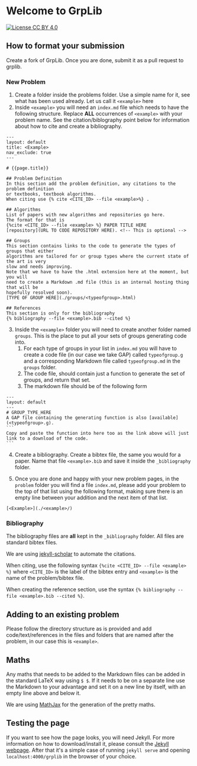# Welcome to GrpLib
[![License CC BY 4.0](https://img.shields.io/badge/license-CC%20BY%204.0-brightgreen.svg)](https://creativecommons.org/licenses/by/4.0)

## How to format your submission
Create a fork of GrpLib. Once you are done, submit it as a pull request to grplib.

### New Problem
1. Create a folder inside the problems folder. Use a simple name for it, see what has been used already. Let us call it `<example>` here 
2. Inside `<example>` you will need an `index.md` file which needs to have the following structure. Replace **ALL** occurrences of `<example>`
with your problem name. See the citation/biblography point below for information about how to cite and create a bibliography.
```
---
layout: default
title: <Example>
nav_exclude: true
---

# {{page.title}}

## Problem Definition
In this section add the problem definition, any citations to the problem definition 
or textbooks, textbook algorithms.
When citing use {% cite <CITE_ID> --file <example>%} .

## Algorithms
List of papers with new algorithms and repositories go here.
The format for that is
{%cite <CITE_ID> --file <example> %} PAPER TITLE HERE
[repository](URL TO CODE REPOSITORY HERE). <!-- This is optional -->

## Groups
This section contains links to the code to generate the types of groups that either 
algorithms are tailored for or group types where the current state of the art is very 
slow and needs improving. 
Note that we have to have the .html extension here at the moment, but you will 
need to create a Markdown .md file (this is an internal hosting thing that will be 
hopefully resolved soon).
[TYPE OF GROUP HERE](./groups/<typeofgroup>.html) 

## References
This section is only for the bibliography
{% bibliography --file <example>.bib --cited %}
``` 
3. Inside the `<example>` folder you will need to create another folder named `groups`. 
This is the place to put all your sets of groups generating code into.
    1. For each type of groups in your list in `index.md` you will have to create a code file (in our case we take GAP) called `typeofgroup.g` and a corresponding Markdown file called `typeofgroup.md` in the `groups` folder.
    2. The code file, should contain just a function to generate the set of groups, and return that set.
    3. The markdown file should be of the following form
`````
---
layout: default
---
# GROUP_TYPE_HERE
A GAP file containing the generating function is also [available](<typeofgroup>.g).
```
Copy and paste the function into here too as the link above will just link to a download of the code.
```
`````
4. Create a bibliography. Create a bibtex file, the same you would for a paper. Name that file `<example>.bib` and save it inside the `_bibliography` folder.

5. Once you are done and happy with your new problem pages, in the `problem` folder you will find a file `index.md`, please add your problem to the top of that list using the following format, making sure there is an empty line between your addition and the next item of that list.
```
[<Example>](./<example>/)
```
### Bibliography
The bibliography files are **all** kept in the `_bibliography` folder. All files are standard bibtex files.

We are using [jekyll-scholar](https://github.com/inukshuk/jekyll-scholar) to automate the citations.

When citing, use the following syntax `{%cite <CITE_ID> --file <example> %}` where `<CITE_ID>` is the label of the bibtex entry and `<example>` is the name of the problem/bibtex file.

When creating the reference section, use the syntax `{% bibliography --file <example>.bib --cited %}`.

## Adding to an existing problem
Please follow the directory structure as is provided and add code/text/references in the files and folders that are named after the problem, in our case this is `<example>`.

## Maths
Any maths that needs to be added to the Markdown files can be added in the standard LaTeX way using `$ $`. If it needs to be on a separate line use the Markdown to your advantage and set it on a new line by itself, with an empty line above and below it.

We are using [MathJax](https://www.mathjax.org) for the generation of the pretty maths.

## Testing the page
If you want to see how the page looks, you will need Jekyll. For more information on how to download/install it, please consult the [Jekyll webpage](https://jekyllrb.com).
After that it's a simple case of running `jekyll serve` and opening `localhost:4000/grplib` in the browser of your choice.

